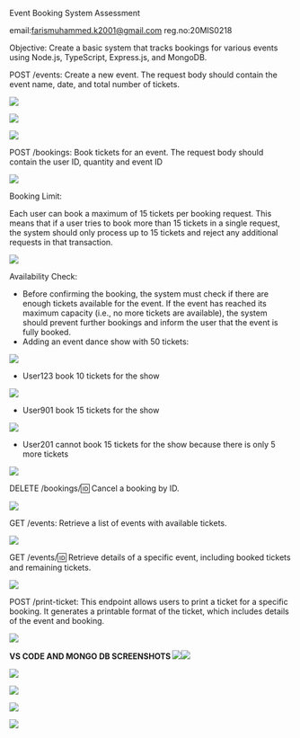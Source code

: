 Event Booking System Assessment 

email:farismuhammed.k2001@gmail.com reg.no:20MIS0218 

Objective: Create a basic system that tracks bookings for various events using Node.js, TypeScript, Express.js, and MongoDB. 

POST /events: Create a new event. The request body should contain the event name, date, and total number of tickets. 

![](Aspose.Words.452d453b-367c-4d8c-bd84-fe74dbb4b5b3.001.jpeg)

![](Aspose.Words.452d453b-367c-4d8c-bd84-fe74dbb4b5b3.002.jpeg)

![](Aspose.Words.452d453b-367c-4d8c-bd84-fe74dbb4b5b3.003.jpeg)

POST /bookings: Book tickets for an event. The request body should contain the user ID, quantity and event ID 

![](Aspose.Words.452d453b-367c-4d8c-bd84-fe74dbb4b5b3.004.jpeg)

Booking Limit: 

Each user can book a maximum of 15 tickets per booking request. This means that if a user tries to book more than 15 tickets in a single request, the system should only process up to 15 tickets and reject any additional requests in that transaction. 

![](Aspose.Words.452d453b-367c-4d8c-bd84-fe74dbb4b5b3.005.jpeg)

Availability Check: 

- Before confirming the booking, the system must check if there are enough tickets available for the event. If the event has reached its maximum capacity (i.e., no more tickets are available), the system should prevent further bookings and inform the user that the event is fully booked. 
- Adding an event dance show with 50 tickets: 

![](Aspose.Words.452d453b-367c-4d8c-bd84-fe74dbb4b5b3.006.jpeg)

- User123 book 10 tickets for the show 

![](Aspose.Words.452d453b-367c-4d8c-bd84-fe74dbb4b5b3.007.jpeg)

- User901 book 15 tickets for the show 

![](Aspose.Words.452d453b-367c-4d8c-bd84-fe74dbb4b5b3.008.jpeg)

- User201 cannot book 15 tickets for the show because there is only 5 more tickets 

![](Aspose.Words.452d453b-367c-4d8c-bd84-fe74dbb4b5b3.009.jpeg)

DELETE /bookings/:id: Cancel a booking by ID. 

![](Aspose.Words.452d453b-367c-4d8c-bd84-fe74dbb4b5b3.010.jpeg)

GET /events: Retrieve a list of events with available tickets. 

![](Aspose.Words.452d453b-367c-4d8c-bd84-fe74dbb4b5b3.011.jpeg)

GET /events/:id: Retrieve details of a specific event, including booked tickets and remaining tickets. 

![](Aspose.Words.452d453b-367c-4d8c-bd84-fe74dbb4b5b3.012.jpeg)

POST /print-ticket: This endpoint allows users to print a ticket for a specific booking. It generates a printable format of the ticket, which includes details of the event and booking. 

![](Aspose.Words.452d453b-367c-4d8c-bd84-fe74dbb4b5b3.013.jpeg)

**VS CODE AND MONGO DB SCREENSHOTS ![](Aspose.Words.452d453b-367c-4d8c-bd84-fe74dbb4b5b3.014.png)![](Aspose.Words.452d453b-367c-4d8c-bd84-fe74dbb4b5b3.015.png)**

![](Aspose.Words.452d453b-367c-4d8c-bd84-fe74dbb4b5b3.016.jpeg)

![](Aspose.Words.452d453b-367c-4d8c-bd84-fe74dbb4b5b3.017.jpeg)

![](Aspose.Words.452d453b-367c-4d8c-bd84-fe74dbb4b5b3.018.jpeg)

![](Aspose.Words.452d453b-367c-4d8c-bd84-fe74dbb4b5b3.019.png)

